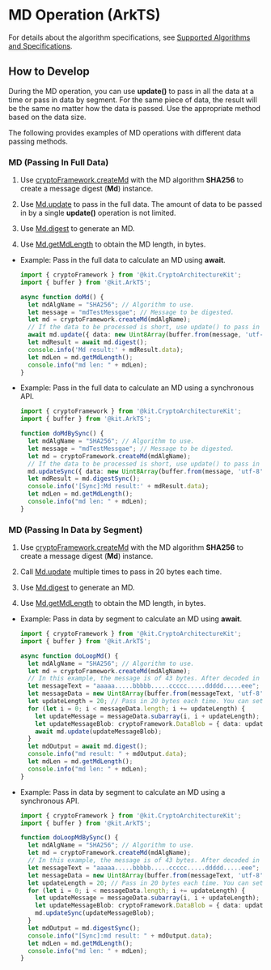 # MD Operation (ArkTS)

For details about the algorithm specifications, see [Supported Algorithms and Specifications](crypto-generate-message-digest-overview.md#supported-algorithms-and-specifications).

## How to Develop

During the MD operation, you can use **update()** to pass in all the data at a time or pass in data by segment. For the same piece of data, the result will be the same no matter how the data is passed. Use the appropriate method based on the data size.

The following provides examples of MD operations with different data passing methods.


### MD (Passing In Full Data)

1. Use [cryptoFramework.createMd](../../reference/apis-crypto-architecture-kit/js-apis-cryptoFramework.md#cryptoframeworkcreatemd) with the MD algorithm **SHA256** to create a message digest (**Md**) instance.

2. Use [Md.update](../../reference/apis-crypto-architecture-kit/js-apis-cryptoFramework.md#update-6) to pass in the full data. The amount of data to be passed in by a single **update()** operation is not limited.

3. Use [Md.digest](../../reference/apis-crypto-architecture-kit/js-apis-cryptoFramework.md#digest) to generate an MD.

4. Use [Md.getMdLength](../../reference/apis-crypto-architecture-kit/js-apis-cryptoFramework.md#getmdlength) to obtain the MD length, in bytes.

- Example: Pass in the full data to calculate an MD using **await**.

  ```ts
  import { cryptoFramework } from '@kit.CryptoArchitectureKit';
  import { buffer } from '@kit.ArkTS';

  async function doMd() {
    let mdAlgName = "SHA256"; // Algorithm to use.
    let message = "mdTestMessgae"; // Message to be digested.
    let md = cryptoFramework.createMd(mdAlgName);
    // If the data to be processed is short, use update() to pass in the full data at a time. The amount of data to be passed in by a single **update()** operation is not limited.
    await md.update({ data: new Uint8Array(buffer.from(message, 'utf-8').buffer) });
    let mdResult = await md.digest();
    console.info('Md result:' + mdResult.data);
    let mdLen = md.getMdLength();
    console.info("md len: " + mdLen);
  }
  ```

- Example: Pass in the full data to calculate an MD using a synchronous API.

  ```ts
  import { cryptoFramework } from '@kit.CryptoArchitectureKit';
  import { buffer } from '@kit.ArkTS';

  function doMdBySync() {
    let mdAlgName = "SHA256"; // Algorithm to use.
    let message = "mdTestMessgae"; // Message to be digested.
    let md = cryptoFramework.createMd(mdAlgName);
    // If the data to be processed is short, use update() to pass in the full data at a time. The amount of data to be passed in by a single **update()** operation is not limited.
    md.updateSync({ data: new Uint8Array(buffer.from(message, 'utf-8').buffer) });
    let mdResult = md.digestSync();
    console.info('[Sync]:Md result:' + mdResult.data);
    let mdLen = md.getMdLength();
    console.info("md len: " + mdLen);
  }
  ```

### MD (Passing In Data by Segment)

1. Use [cryptoFramework.createMd](../../reference/apis-crypto-architecture-kit/js-apis-cryptoFramework.md#cryptoframeworkcreatemd) with the MD algorithm **SHA256** to create a message digest (**Md**) instance.

2. Call [Md.update](../../reference/apis-crypto-architecture-kit/js-apis-cryptoFramework.md#update-7) multiple times to pass in 20 bytes each time.

3. Use [Md.digest](../../reference/apis-crypto-architecture-kit/js-apis-cryptoFramework.md#digest-1) to generate an MD.

4. Use [Md.getMdLength](../../reference/apis-crypto-architecture-kit/js-apis-cryptoFramework.md#getmdlength) to obtain the MD length, in bytes.

- Example: Pass in data by segment to calculate an MD using **await**.

  ```ts
  import { cryptoFramework } from '@kit.CryptoArchitectureKit';
  import { buffer } from '@kit.ArkTS';

  async function doLoopMd() {
    let mdAlgName = "SHA256"; // Algorithm to use.
    let md = cryptoFramework.createMd(mdAlgName);
    // In this example, the message is of 43 bytes. After decoded in UTF-8 format, the message is also of 43 bytes.
    let messageText = "aaaaa.....bbbbb.....ccccc.....ddddd.....eee";
    let messageData = new Uint8Array(buffer.from(messageText, 'utf-8').buffer);
    let updateLength = 20; // Pass in 20 bytes each time. You can set this parameter as required.
    for (let i = 0; i < messageData.length; i += updateLength) {
      let updateMessage = messageData.subarray(i, i + updateLength);
      let updateMessageBlob: cryptoFramework.DataBlob = { data: updateMessage };
      await md.update(updateMessageBlob);
    }
    let mdOutput = await md.digest();
    console.info("md result: " + mdOutput.data);
    let mdLen = md.getMdLength();
    console.info("md len: " + mdLen);
  }
  ```

- Example: Pass in data by segment to calculate an MD using a synchronous API.

  ```ts
  import { cryptoFramework } from '@kit.CryptoArchitectureKit';
  import { buffer } from '@kit.ArkTS';

  function doLoopMdBySync() {
    let mdAlgName = "SHA256"; // Algorithm to use.
    let md = cryptoFramework.createMd(mdAlgName);
    // In this example, the message is of 43 bytes. After decoded in UTF-8 format, the message is also of 43 bytes.
    let messageText = "aaaaa.....bbbbb.....ccccc.....ddddd.....eee";
    let messageData = new Uint8Array(buffer.from(messageText, 'utf-8').buffer);
    let updateLength = 20; // Pass in 20 bytes each time. You can set this parameter as required.
    for (let i = 0; i < messageData.length; i += updateLength) {
      let updateMessage = messageData.subarray(i, i + updateLength);
      let updateMessageBlob: cryptoFramework.DataBlob = { data: updateMessage };
      md.updateSync(updateMessageBlob);
    }
    let mdOutput = md.digestSync();
    console.info("[Sync]:md result: " + mdOutput.data);
    let mdLen = md.getMdLength();
    console.info("md len: " + mdLen);
  }
  ```
